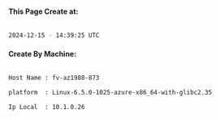 
   
#### This Page Create at:

```bash

2024-12-15 - 14:39:25 UTC

```

#### Create By Machine:

```bash

Host Name : fv-az1980-873

platform  : Linux-6.5.0-1025-azure-x86_64-with-glibc2.35

Ip Local  : 10.1.0.26

```

